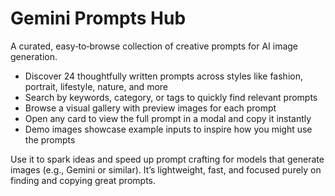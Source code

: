 # Gemini Prompts Hub

A curated, easy‑to‑browse collection of creative prompts for AI image generation.

- Discover 24 thoughtfully written prompts across styles like fashion, portrait, lifestyle, nature, and more
- Search by keywords, category, or tags to quickly find relevant prompts
- Browse a visual gallery with preview images for each prompt
- Open any card to view the full prompt in a modal and copy it instantly
- Demo images showcase example inputs to inspire how you might use the prompts

Use it to spark ideas and speed up prompt crafting for models that generate images (e.g., Gemini or similar). It’s lightweight, fast, and focused purely on finding and copying great prompts.